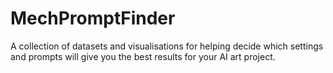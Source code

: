 # MechPromptFinder
A collection of datasets and visualisations for helping decide which settings and prompts will give you the best results for your AI art project.
